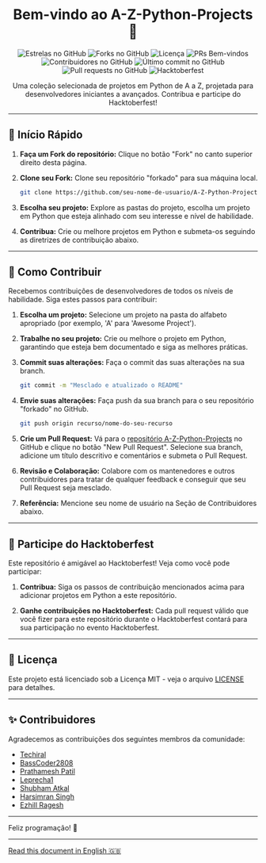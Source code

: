 <h1 align="center">Bem-vindo ao A-Z-Python-Projects 🐍</h1>

<p align="center">
  <img src="https://img.shields.io/github/stars/Techiral/A-Z-Python-Projects?style=social" alt="Estrelas no GitHub">
  <img src="https://img.shields.io/github/forks/Techiral/A-Z-Python-Projects?style=social" alt="Forks no GitHub">
  <img src="https://img.shields.io/badge/License-MIT-blue.svg" alt="Licença">
  <img src="https://img.shields.io/badge/PRs-Bem-vindos-green.svg" alt="PRs Bem-vindos">
  <img src="https://img.shields.io/github/contributors/Techiral/A-Z-Python-Projects" alt="Contribuidores no GitHub">
  <img src="https://img.shields.io/github/last-commit/Techiral/A-Z-Python-Projects" alt="Último commit no GitHub">
  <img src="https://img.shields.io/github/issues-pr/Techiral/A-Z-Python-Projects" alt="Pull requests no GitHub">
  <img src="https://img.shields.io/badge/Hacktoberfest-amigável-blueviolet" alt="Hacktoberfest">
</p>

<p align="center">Uma coleção selecionada de projetos em Python de A a Z, projetada para desenvolvedores iniciantes a avançados. Contribua e participe do Hacktoberfest!</p>

---

## 🚀 Início Rápido

1. **Faça um Fork do repositório:** Clique no botão "Fork" no canto superior direito desta página.

2. **Clone seu Fork:** Clone seu repositório "forkado" para sua máquina local.

    ```bash
    git clone https://github.com/seu-nome-de-usuario/A-Z-Python-Projects.git
    ```

3. **Escolha seu projeto:** Explore as pastas do projeto, escolha um projeto em Python que esteja alinhado com seu interesse e nível de habilidade.

4. **Contribua:** Crie ou melhore projetos em Python e submeta-os seguindo as diretrizes de contribuição abaixo.

---

## 🤝 Como Contribuir

Recebemos contribuições de desenvolvedores de todos os níveis de habilidade. Siga estes passos para contribuir:

1. **Escolha um projeto:** Selecione um projeto na pasta do alfabeto apropriado (por exemplo, 'A' para 'Awesome Project').

2. **Trabalhe no seu projeto:** Crie ou melhore o projeto em Python, garantindo que esteja bem documentado e siga as melhores práticas.

3. **Commit suas alterações:** Faça o commit das suas alterações na sua branch.

    ```bash
    git commit -m "Mesclado e atualizado o README"
    ```

4. **Envie suas alterações:** Faça push da sua branch para o seu repositório "forkado" no GitHub.

    ```bash
    git push origin recurso/nome-do-seu-recurso
    ```

5. **Crie um Pull Request:** Vá para o [repositório A-Z-Python-Projects](https://github.com/Techiral/A-Z-Python-Projects/) no GitHub e clique no botão "New Pull Request". Selecione sua branch, adicione um título descritivo e comentários e submeta o Pull Request.

6. **Revisão e Colaboração:** Colabore com os mantenedores e outros contribuidores para tratar de qualquer feedback e conseguir que seu Pull Request seja mesclado.

7. **Referência:** Mencione seu nome de usuário na Seção de Contribuidores abaixo.

---

## 🎉 Participe do Hacktoberfest

Este repositório é amigável ao Hacktoberfest! Veja como você pode participar:

1. **Contribua:** Siga os passos de contribuição mencionados acima para adicionar projetos em Python a este repositório.

2. **Ganhe contribuições no Hacktoberfest:** Cada pull request válido que você fizer para este repositório durante o Hacktoberfest contará para sua participação no evento Hacktoberfest.

---

## 📜 Licença

Este projeto está licenciado sob a Licença MIT - veja o arquivo [LICENSE](LICENSE) para detalhes.

---

## ✨ Contribuidores

Agradecemos as contribuições dos seguintes membros da comunidade:

- [Techiral](https://github.com/Techiral/)
- [BassCoder2808](https://github.com/BassCoder2808/)
- [Prathamesh Patil](https://www.linkedin.com/in/prathamesh8124/)
- [Leprecha1](https://github.com/leprecha1/)
- [Shubham Atkal](https://github.com/shubhamatkal)
- [Harsimran Singh](https://github.com/Harsimran-19)
- [Ezhill Ragesh](https://github.com/ezhillragesh)

---

Feliz programação! 🚀

---

[Read this document in English 🇬🇧](README.md)
